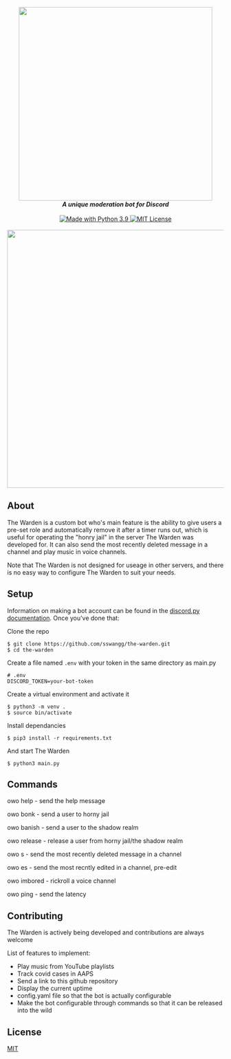 <div align="center">
  <img src="https://i.imgur.com/zDCzeOH.png" align="center" width="450">
  <br>
  <strong><i>A unique moderation bot for Discord</i></strong>
  <br>
  <br>

  <a href="https://www.python.org/downloads/">
    <img src="https://img.shields.io/badge/Made%20With-Python%203.9-blue.svg?style=for-the-badge&logo=Python" alt="Made with Python 3.9">
  </a>

  <a href="https://github.com/sswangg/the-warden/blob/main/LICENSE">
    <img src="https://img.shields.io/badge/license-mit-e74c3c.svg?style=for-the-badge" alt="MIT License">
  </a>
  
  <br>
  <br>
  <!--<img src="https://i.imgur.com/qJAn3KQ.png" align="center" width="700">-->
  <img src="https://i.imgur.com/QrPkRa8.png" align="center" width="600">

<br>
</div>

## About
The Warden is a custom bot who's main feature is the ability to give users a pre-set role and automatically remove it after a timer runs out, which is useful for operating the "honry jail" in the server The Warden was developed for. It can also send the most recently deleted message in a channel and play music in voice channels.

Note that The Warden is not designed for useage in other servers, and there is no easy way to configure The Warden to suit your needs.

## Setup

Information on making a bot account can be found in the [discord.py documentation](https://discordpy.readthedocs.io/en/stable/discord.html). Once you've done that:

Clone the repo

```console
$ git clone https://github.com/sswangg/the-warden.git
$ cd the-warden
```

Create a file named `.env` with your token in the same directory as main.py
```
# .env
DISCORD_TOKEN=your-bot-token
```

Create a virtual environment and activate it

```console
$ python3 -m venv .
$ source bin/activate
```

Install dependancies

```console
$ pip3 install -r requirements.txt
```

And start The Warden

```console
$ python3 main.py
```

## Commands
owo help - send the help message

owo bonk - send a user to horny jail

owo banish - send a user to the shadow realm

owo release - release a user from horny jail/the shadow realm

owo s - send the most recently deleted message in a channel

owo es - send the most recntly edited in a channel, pre-edit

owo imbored - rickroll a voice channel

owo ping - send the latency

## Contributing
The Warden is actively being developed and contributions are always welcome

List of features to implement:
- Play music from YouTube playlists
- Track covid cases in AAPS
- Send a link to this github repository
- Display the current uptime
- config.yaml file so that the bot is actually configurable
- Make the bot configurable through commands so that it can be released into the wild

## License
[MIT](https://choosealicense.com/licenses/mit/)
